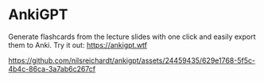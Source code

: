 # AnkiGPT

Generate flashcards from the lecture slides with one click and easily export them to Anki. Try it out: https://ankigpt.wtf

https://github.com/nilsreichardt/ankigpt/assets/24459435/629e1768-5f5c-4b4c-86ca-3a7ab6c267cf
